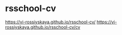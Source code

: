 # rsschool-cv

https://vi-rossiyskaya.github.io/rsschool-cv/
https://vi-rossiyskaya.github.io/rsschool-cv/cv